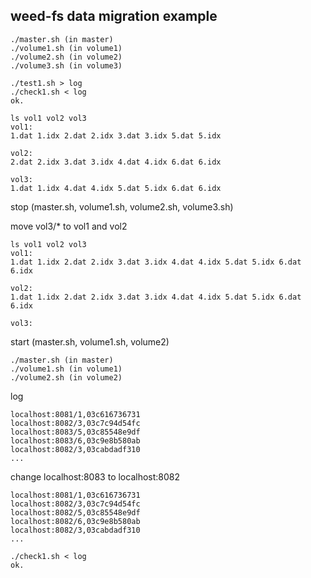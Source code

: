## weed-fs data migration example

```
./master.sh (in master)
./volume1.sh (in volume1)
./volume2.sh (in volume2)
./volume3.sh (in volume3)
```

```
./test1.sh > log
./check1.sh < log
ok.
```

```
ls vol1 vol2 vol3
vol1:
1.dat 1.idx 2.dat 2.idx 3.dat 3.idx 5.dat 5.idx

vol2:
2.dat 2.idx 3.dat 3.idx 4.dat 4.idx 6.dat 6.idx

vol3:
1.dat 1.idx 4.dat 4.idx 5.dat 5.idx 6.dat 6.idx
```


stop (master.sh, volume1.sh, volume2.sh, volume3.sh)

move vol3/* to vol1 and vol2

```
ls vol1 vol2 vol3
vol1:
1.dat 1.idx 2.dat 2.idx 3.dat 3.idx 4.dat 4.idx 5.dat 5.idx 6.dat 6.idx

vol2:
1.dat 1.idx 2.dat 2.idx 3.dat 3.idx 4.dat 4.idx 5.dat 5.idx 6.dat 6.idx

vol3:

```

start (master.sh, volume1.sh, volume2)

```
./master.sh (in master)
./volume1.sh (in volume1)
./volume2.sh (in volume2)
```

log

```
localhost:8081/1,03c616736731
localhost:8082/3,03c7c94d54fc
localhost:8083/5,03c85548e9df
localhost:8083/6,03c9e8b580ab
localhost:8082/3,03cabdadf310
...
```

change localhost:8083 to localhost:8082

```
localhost:8081/1,03c616736731
localhost:8082/3,03c7c94d54fc
localhost:8082/5,03c85548e9df
localhost:8082/6,03c9e8b580ab
localhost:8082/3,03cabdadf310
...
```


```
./check1.sh < log
ok.
```


